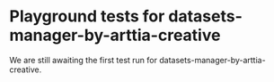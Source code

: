 # Playground tests for datasets-manager-by-arttia-creative
We are still awaiting the first test run for datasets-manager-by-arttia-creative.
